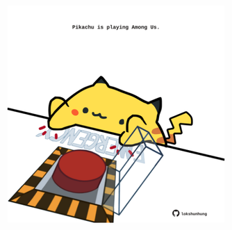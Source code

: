 <!-- built at 21/05/2023, 12:01:02 UTC -->
<p align="center">
  <img width="500" height="500" src="./ReadmeImage.svg">
</p>

